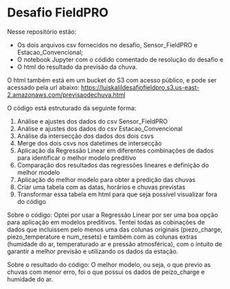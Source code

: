 # Desafio FieldPRO
Nesse repositório estão:
- Os dois arquivos csv fornecidos no desafio, Sensor_FieldPRO e Estacao_Convencional;
- O notebook Jupyter com o códido comentado de resolução do desafio e
- O html do resultado da previsão da chuva.

O html também está em um bucket do S3 com acesso público, e pode ser acessado pela url abaixo:
https://luiskalildesafiofieldpro.s3.us-east-2.amazonaws.com/previsaodechuva.html

O código está estruturado da seguinte forma:
1) Análise e ajustes dos dados do csv Sensor_FieldPRO
2) Análise e ajustes dos dados do csv Estacao_Convencional
3) Análise da intersecção dos dados dos dois csvs
4) Merge dos dois csvs nos datetimes de intersecção
5) Aplicação da Regressão Linear em diferentes combinações de dados para identificar o melhor modelo preditivo
6) Comparação dos resultados das regressões lineares e definição do melhor modelo
7) Aplicação do melhor modelo para obter a predição das chuvas
8) Criar uma tabela com as datas, horários e chuvas previstas
9) Transformar essa tabela em html para que seja possível visualizar fora do código

Sobre o código:
Optei por usar a Regressão Linear por ser uma boa opção para aplicação em modelos preditivos.
Tentei todas as cobinações de dados que incluissem pelo menos uma das colunas originais (piezo_charge, piezo_temperature e num_resets) e também
com as colunas extras (humidade do ar, temperaturado ar e pressão atmosférica), com o intuito de garantir a melhor previsão e utilizando os dados da estação.

Sobre o resultado do código:
O melhor modelo, ou seja, o que previo as chuvas com menor erro, foi o que possui os dados de peizo_charge e humidade do ar.
